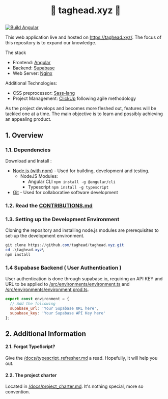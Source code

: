 # <p align="center"> :hamburger: taghead.xyz :hamburger: </p>
[![Build Angular](https://github.com/taghead/taghead.xyz/actions/workflows/main.yml/badge.svg)](https://github.com/taghead/taghead.xyz/actions/workflows/main.yml)

This web application live and hosted on https://taghead.xyz/. The focus of this repository is to expand our knowledge.

The stack
- Frontend: [Angular](https://angular.io/)
- Backend: [Supabase](https://Supabase.io/)
- Web Server: [Nginx](https://www.nginx.com/)

Additional Technologies:
- CSS preprocessor: [Sass-lang](https://sass-lang.com/)
- Project Management: [ClickUp](https://clickup.com/) following agile methodology

As the project develops and becomes more fleshed out, features will be tackled one at a time. The main objective is to learn and possibly achieving an appealing product. 

## 1. Overview

### 1.1. Dependencies 
Download and Install :
- [Node.js (with npm)](https://nodejs.org/en/download/) - Used for building, development and testing.
  - NodeJS Modules:
    - Angular CLI `npm install -g @angular/cli`
    - Typescript `npm install -g typescript`
- [Git](https://git-scm.com/downloads) - Used for collaborative software development

### 1.2. Read the [CONTRIBUTIONS.md](/CONTRIBUTIONS.md)
  
### 1.3. Setting up the Development Environment

Cloning the repository and installing node.js modules are prerequisites to set-up the development environment.

```powershell
git clone https://github.com/taghead/taghead.xyz.git
cd .\taghead.xyz\
npm install
```

### 1.4 Supabase Backend ( User Authentication )

User authentication is done through supabase.io, requiring an API KEY and URL to be applied to [/src/environments/environment.ts](/src/environments/environment.ts) and [/src/environments/environment.prod.ts](/src/environments/environment.prod.ts).

```javascript
export const environment = {
  // Add the following
  supabase_url: 'Your Supabase URL here',
  supabase_key: 'Your Supabase API Key here'
};
```

## 2. Additional Information
#### 2.1. Forgot TypeScript? 
Give the [/docs/typescript_refresher.md](/docs/typescript_refresher.md) a read. Hopefully, it will help you out.

#### 2.2. The project charter
Located in [/docs/project_charter.md](/docs/project_charter.md). It's nothing special, more so convention.
